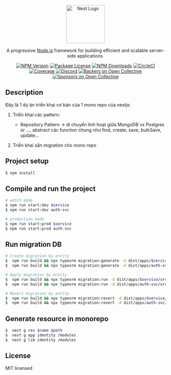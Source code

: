 <p align="center">
  <a href="http://nestjs.com/" target="blank"><img src="https://nestjs.com/img/logo-small.svg" width="120" alt="Nest Logo" /></a>
</p>

[circleci-image]: https://img.shields.io/circleci/build/github/nestjs/nest/master?token=abc123def456
[circleci-url]: https://circleci.com/gh/nestjs/nest

  <p align="center">A progressive <a href="http://nodejs.org" target="_blank">Node.js</a> framework for building efficient and scalable server-side applications.</p>
    <p align="center">
<a href="https://www.npmjs.com/~nestjscore" target="_blank"><img src="https://img.shields.io/npm/v/@nestjs/core.svg" alt="NPM Version" /></a>
<a href="https://www.npmjs.com/~nestjscore" target="_blank"><img src="https://img.shields.io/npm/l/@nestjs/core.svg" alt="Package License" /></a>
<a href="https://www.npmjs.com/~nestjscore" target="_blank"><img src="https://img.shields.io/npm/dm/@nestjs/common.svg" alt="NPM Downloads" /></a>
<a href="https://circleci.com/gh/nestjs/nest" target="_blank"><img src="https://img.shields.io/circleci/build/github/nestjs/nest/master" alt="CircleCI" /></a>
<a href="https://coveralls.io/github/nestjs/nest?branch=master" target="_blank"><img src="https://coveralls.io/repos/github/nestjs/nest/badge.svg?branch=master#9" alt="Coverage" /></a>
<a href="https://discord.gg/G7Qnnhy" target="_blank"><img src="https://img.shields.io/badge/discord-online-brightgreen.svg" alt="Discord"/></a>
<a href="https://opencollective.com/nest#backer" target="_blank"><img src="https://opencollective.com/nest/backers/badge.svg" alt="Backers on Open Collective" /></a>
<a href="https://opencollective.com/nest#sponsor" target="_blank"><img src="https://opencollective.com/nest/sponsors/badge.svg" alt="Sponsors on Open Collective" /></a>
</p>
  <!--[![Backers on Open Collective](https://opencollective.com/nest/backers/badge.svg)](https://opencollective.com/nest#backer)
  [![Sponsors on Open Collective](https://opencollective.com/nest/sponsors/badge.svg)](https://opencollective.com/nest#sponsor)-->

## Description

<!-- [Nest](https://github.com/nestjs/nest) framework TypeScript starter repository. -->

Đây là 1 dự án triển khai cơ bản của 1 mono repo của nestjs:

1. Triển khai các pattern:

   - Repository Pattern -> di chuyển linh hoạt giữa MongoDB vs Postgres or ..., abstract các function chung như find, create, save, bulkSave, update...

2. Triển khai sẵn migration cho mono repo

## Project setup

```bash
$ npm install
```

## Compile and run the project

```bash
# watch mode
$ npm run start:dev $service
$ npm run start:dev auth-svc

# production mode
$ npm run start:prod $service
$ npm run start:prod auth-svc
```

## Run migration DB

```bash
# Create migration by entity
$  npm run build && npx typeorm migration:generate -d dist/apps/$service/src/configs/data-source.js ./apps/$service/src/migrations/InitEntity
$  npm run build && npx typeorm migration:generate -d dist/apps/auth-svc/src/configs/data-source.js ./apps/auth-svc/src/migrations/InitEntity

# Apply migration by entity
$  npm run build && npx typeorm migration:run -d dist/apps/$service/src/configs/data-source.js
$  npm run build && npx typeorm migration:run -d dist/apps/auth-svc/src/configs/data-source.js

# Revert migration by entity
$  npm run build && npx typeorm migration:revert -d dist/apps/$service/src/configs/data-source.js
$  npm run build && npx typeorm migration:revert -d dist/apps/auth-svc/src/configs/data-source.js
```

## Generate resource in monorepo

```bash
$  nest g res $name $path
$  nest g app identity /modules
$  nest g lib identity /modules
```

## License

MIT licensed
